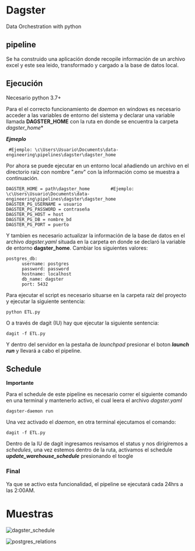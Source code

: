 # Dagster
Data Orchestration with python 

## pipeline 
Se ha construido una aplicación donde recopile información de un archivo excel y este sea leido, transformado y cargado a la base de datos local.

## Ejecución
Necesario python 3.7+

Para el el correcto funcionamiento de _daemon_ en windows es necesario acceder a las variables de entorno del sistema y declarar una variable llamada **DAGSTER_HOME** con la ruta en donde se encuentra la carpeta *dagster_home**

_**Ejmeplo**_
```
 #Ejemplo: \c\Users\Usuario\Documents\data-engineering\pipelines\dagster\dagster_home
```
Por ahora se puede ejecutar en un entorno local añadiendo un archivo en el directorio raíz con nombre ".env" con la información como se muestra a continuación.
```
DAGSTER_HOME = path\dagster_home        #Ejemplo: \c\Users\Usuario\Documents\data-engineering\pipelines\dagster\dagster_home
DAGSTER_PG_USERNAME = usuario
DAGSTER_PG_PASSWORD = contraseña
DAGSTER_PG_HOST = host
DAGSTER_PG_DB = nombre_bd
DAGSTER_PG_PORT = puerto
```
Y tambien es necesario actualizar la información de la base de datos en el archivo _dagster.yaml_ situada en la carpeta en donde se declaró la variable de entorno **dagster_home**. Cambiar los siguientes valores:
```
postgres_db:
      username: postgres
      password: password
      hostname: localhost
      db_name: dagster
      port: 5432
```

Para ejecutar el script es necesario situarse en la carpeta raíz del proyecto y ejecutar la siguiente sentencia:

```
python ETL.py
```
O a través de dagit (IU) hay que ejecutar la siguiente sentencia:

```
dagit -f ETL.py
```
Y dentro del servidor en la pestaña de _launchpad_ presionar el boton _**launch run**_ y llevará a cabo el pipeline.

## Schedule

**Importante** 

Para el schedule de este pipeline es necesario correr el siguiente comando en una terminal y mantenerlo activo, el cual leera el archivo _dagster.yaml_
```
dagster-daemon run
```

Una vez activado el _daemon_, en otra terminal ejecutamos el comando:

```
dagit -f ETL.py
```

Dentro de la IU de dagit ingresamos revisamos el status y nos dirigiremos a _schedules_, una vez estemos dentro de la ruta, activamos el schedule _**update_warehouse_schedule**_ presionando el toogle
### Final
Ya que se activo esta funcionalidad, el pipeline se ejecutará cada 24hrs a las 2:00AM.

# Muestras
![dagster_schedule](https://user-images.githubusercontent.com/66045880/147633364-9383614e-25db-4542-8f56-5671b420343b.png)

![postgres_relations](https://user-images.githubusercontent.com/66045880/147635212-e310345e-b9c7-4287-894e-63a9bc5fdc15.png)

